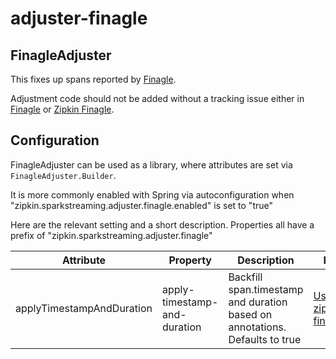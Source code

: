 # adjuster-finagle

## FinagleAdjuster
This fixes up spans reported by [Finagle](https://github.com/twitter/finagle/tree/develop/finagle-zipkin).

Adjustment code should not be added without a tracking issue either in
[Finagle](https://github.com/twitter/finagle/issues) or [Zipkin Finagle](https://github.com/openzipkin/zipkin-finagle/issues).

## Configuration
FinagleAdjuster can be used as a library, where attributes are set via
`FinagleAdjuster.Builder`.

It is more commonly enabled with Spring via autoconfiguration when
"zipkin.sparkstreaming.adjuster.finagle.enabled" is set to "true"

Here are the relevant setting and a short description. Properties all
have a prefix of "zipkin.sparkstreaming.adjuster.finagle"

Attribute | Property | Description | Fix
--- | --- | --- | ---
applyTimestampAndDuration | apply-timestamp-and-duration | Backfill span.timestamp and duration based on annotations. Defaults to true | [Use zipkin-finagle](https://github.com/openzipkin/zipkin-finagle/issues/10)
